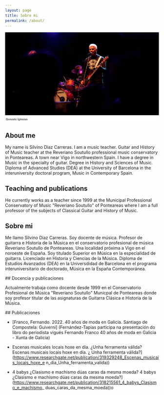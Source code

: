 ```yaml
---
layout: page
title: Sobre mi
permalink: /about/
---
```


![Esta es una imagen de ejemplo](/images/aaff.png)

## About me

My name is Silvino Diaz Carreras. I am a music teacher. Guitar and History of Music teacher at the Reveriano Soutullo professional music conservatory in Ponteareas. A town near Vigo in northwestern Spain.
I have a degree in Music in the specialty of guitar. Degree in History and Sciences of Music. Diploma of Advanced Studies (DEA) at the University of Barcelona in the interuniversity doctoral program, Music in Contemporary Spain.


  ## Teaching and publications

He currently works as a teacher since 1999 at the Municipal Professional Conservatory of Music "Reveriano Soutullo" of Ponteareas where I am a full professor of the subjects of Classical Guitar and History of Music.


## Sobre mi
Me llamo Silvino Díaz Carreras. Soy docente de música. Profesor de guitarra e Historia de la Música en el conservatorio profesional de música Reveriano Soutullo de Ponteareas. Una localidad próxima a Vigo en el noroeste de España.
Soy titulado Superior en Música en la especialidad de guitarra. Licenciado en Historia y Ciencias de la Música. Diploma de Estudios Avanzados (DEA) en la Universdidad de Barcelona en el programa interuniversitario de doctorado, Música en la España Contemporánea.


 ## Docencia y publicaciones 

Actualmente trabaja como docente desde 1999 en el Conservatorio Profesional de Música "Reveriano Soutullo" Municpal de Ponteareas donde soy profesor titular de las asignaturas de Guitarra Clásica e Historia de la Música.

## Publicaciones
- [Franco, Fernando. 2022. 40 años de moda en Galicia. Santiago de Compostela: Guiverni] (Fernández-Tapias participa na presentación do libro do periodista vigués Fernando Franco 40 años de moda en Galicia - Xunta de Galicia)

- Escenas musicales locais hoxe en día. ¿Unha ferramenta válida? Escenas musicais locais hoxe en día. ¿ Unha ferramenta válida?] (https://www.researchgate.net/publication/319329248_Escenas_musicais_locais_hoxe_e n_dia_Unha_ferramenta_valida))
  
- 4 babys ¿Clasismo e machismo dúas caras da mesma moeda? 4 babys ¿Clasismo e machismo dúas caras da mesma moeda?] (https://www.researchgate.net/publication/318215561_4_babys_Clasismo_e_machismo_ duas_caras_da_mesma_moeda))o




